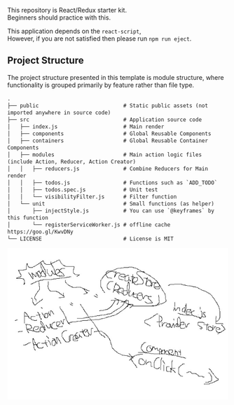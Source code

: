 This repository is React/Redux starter kit.  
Beginners should practice with this.

This application depends on the `react-script`,  
However, if you are not satisfied then please run `npm run eject`.

## Project Structure

The project structure presented in this template is module structure, where functionality is grouped primarily by feature rather than file type.

```
.
├── public                           # Static public assets (not imported anywhere in source code)
├── src                              # Application source code
│   ├── index.js                     # Main render
│   ├── components                   # Global Reusable Components
│   ├── containers                   # Global Reusable Container Components
│   ├── modules                      # Main action logic files (include Action, Reducer, Action Creator)
│   │   ├── reducers.js              # Combine Reducers for Main render
│   │   ├── todos.js                 # Functions such as `ADD_TODO`
│   │   ├── todos.spec.js            # Unit test
│   │   └── visibilityFilter.js      # Filter function
│   └── unit                         # Small functions (as helper)
│       ├── injectStyle.js           # You can use `@keyframes` by this function
│       └── registerServiceWorker.js # offline cache https://goo.gl/KwvDNy
└── LICENSE                          # License is MIT
```

![structure](https://raw.githubusercontent.com/shiopon01/redux-starter-kit/images/structure.jpg)
